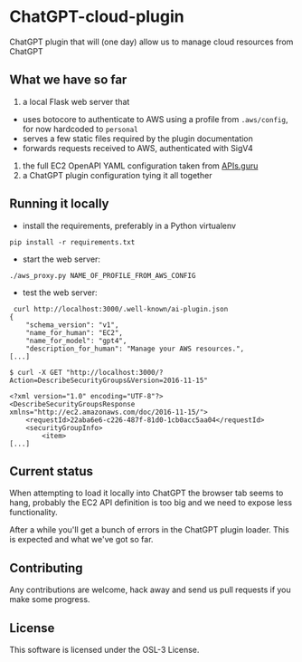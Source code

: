 # ChatGPT-cloud-plugin

ChatGPT plugin that will (one day) allow us to manage cloud resources from ChatGPT

## What we have so far

1. a local Flask web server that

- uses botocore to authenticate to AWS using a profile from `.aws/config`, for now hardcoded to `personal`
- serves a few static files required by the plugin documentation
- forwards requests received to AWS, authenticated with SigV4

1. the full EC2 OpenAPI YAML configuration taken from [APIs.guru](https://apis.guru)
1. a ChatGPT plugin configuration tying it all together

## Running it locally

- install the requirements, preferably in a Python virtualenv

```shell
pip install -r requirements.txt
```

- start the web server:

```shell
./aws_proxy.py NAME_OF_PROFILE_FROM_AWS_CONFIG
```

- test the web server:

```shell
 curl http://localhost:3000/.well-known/ai-plugin.json
{
    "schema_version": "v1",
    "name_for_human": "EC2",
    "name_for_model": "gpt4",
    "description_for_human": "Manage your AWS resources.",
[...]

$ curl -X GET "http://localhost:3000/?Action=DescribeSecurityGroups&Version=2016-11-15"

<?xml version="1.0" encoding="UTF-8"?>
<DescribeSecurityGroupsResponse xmlns="http://ec2.amazonaws.com/doc/2016-11-15/">
    <requestId>22aba6e6-c226-487f-81d0-1cb0acc5aa04</requestId>
    <securityGroupInfo>
        <item>
[...]
```

## Current status

When attempting to load it locally into ChatGPT the browser tab seems to hang, probably the EC2 API definition is too big and we need to expose less functionality.

After a while you'll get a bunch of errors in the ChatGPT plugin loader. This is expected and what we've got so far.

## Contributing

Any contributions are welcome, hack away and send us pull requests if you make some progress.

## License

This software is licensed under the OSL-3 License.

